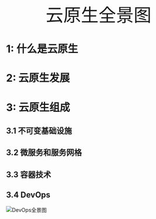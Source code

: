 
<div align="center"><font size=35>云原生全景图</font></div>

# 1: 什么是云原生

# 2: 云原生发展

# 3: 云原生组成

## 3.1 不可变基础设施

## 3.2 微服务和服务网格

## 3.3 容器技术

## 3.4 DevOps

![DevOps全景图](/images/云原生DevOps工具全景图.png)
